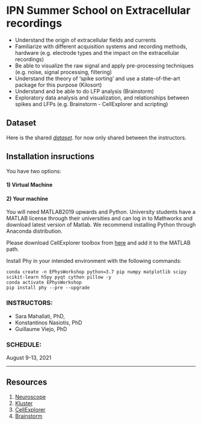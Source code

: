 # IPN Summer School on Extracellular recordings


- Understand the origin of extracellular fields and currents 
- Familiarize with different acquisition systems and recording methods, hardware (e.g. electrode types and the impact on the extracellular recordings) 
- Be able to visualize the raw signal and apply pre-processing techniques (e.g. noise, signal processing, filtering)
- Understand the theory of ‘spike sorting’ and use a state-of-the-art package for this purpose (Kilosort)
- Understand and be able to do LFP analysis (Brainstorm)
- Exploratory data analysis and visualization, and relationships between spikes and LFPs (e.g. Brainstorm - CellExplorer and scripting)

## Dataset
Here is the shared [*dataset*](https://utoronto-my.sharepoint.com/:f:/g/personal/sara_mahallati_mail_utoronto_ca/EtxU7ooHfqNKuPZ3lpbE7O8BtZkkMn1k2vf9D5grUUM4IA?e=AHPRMW). for now only shared between the instructors. 

## Installation insructions
You have two options: 
#### 1) Virtual Machine
 
#### 2) Your machine
You will need MATLAB2019 upwards and Python. University students have a MATLAB license through their universities and can log in to Mathworks and download latest version of Matlab. We recommend installing Python through Anaconda distribution. 
 
Please download CellExplorer toolbox from [here](https://github.com/petersenpeter/CellExplorer/archive/master.zip) and add it to the MATLAB path. 

Install Phy in your intended environment with the following commands: 
```
conda create -n EPhysWorkshop python=3.7 pip numpy matplotlib scipy scikit-learn h5py pyqt cython pillow -y
conda activate EPhysWorkshop
pip install phy --pre --upgrade
```







### INSTRUCTORS: 
  - Sara Mahallati, PhD, 
  - Konstantinos Nasiotis, PhD
  - Guillaume Viejo, PhD

### SCHEDULE: 

August 9-13, 2021

---

## Resources 

1. [Neuroscope](neuroscope.md)
2. [Kluster](kluster.md)
3. [CellExplorer](https://cellexplorer.org/)
4. [Brainstorm](ipn_brainstorm.md)
